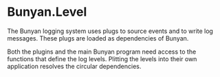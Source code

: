 # Bunyan.Level

The Bunyan logging system uses plugs to source events and to write log
messages. These plugs are loaded as dependencies of Bunyan.

Both the plugins and the main Bunyan program need access to the
functions that define the log levels. Plitting the levels into their own
application resolves the circular dependencies.
